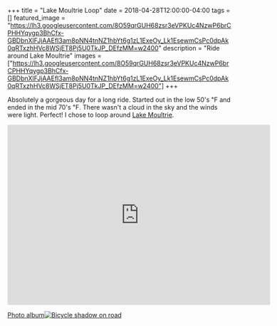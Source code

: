 +++
title =  "Lake Moultrie Loop"
date = 2018-04-28T12:00:00-04:00
tags = []
featured_image = "https://lh3.googleusercontent.com/8O59qrGUH68zsr3eVPKUc4NzwP6brCPHHYqygp3BhCfx-GBDbnXlFJjAAEfI3am8pNN4tnNZ1hbYt6g1zL1ExeOy_Lk1EsewmCsPc0dpAk0qRTxzhHVc8WSjET8Pj5U0TkJP_DEfzMM=w2400"
description = "Ride around Lake Moultrie"
images = ["https://lh3.googleusercontent.com/8O59qrGUH68zsr3eVPKUc4NzwP6brCPHHYqygp3BhCfx-GBDbnXlFJjAAEfI3am8pNN4tnNZ1hbYt6g1zL1ExeOy_Lk1EsewmCsPc0dpAk0qRTxzhHVc8WSjET8Pj5U0TkJP_DEfzMM=w2400"]
+++

Absolutely a gorgeous day for a long ride. Started out in the low 50's ℉ and ended in the mid 70's ℉. There wasn't a cloud in the sky and the winds were light. Perfect! I chose to loop around [Lake Moultrie](https://en.wikipedia.org/wiki/Lake_Moultrie).

<iframe height='405' width='590' frameborder='0' allowtransparency='true' scrolling='no' src='https://www.strava.com/activities/1536946113/embed/a035c1d445f99ca07518bdffc04aad29da83da70'></iframe>

[Photo album![Bicycle shadow on road](https://lh3.googleusercontent.com/Sz6Aub6vbPm9usRzI5Pzui7WAtn52VU8r03H3IpWaol_4UJruTAvufw56BR5ljTNvxGToW0bZ9lsD5Zzp9m_zgCeIDZgYkB4GbPRC_znMYRi7gH-3nEG_qamzul0ChFQGjiQo8Ik8nk=w2400)](https://photos.app.goo.gl/C3qh59T1jbJWpr7T6)
